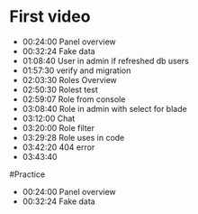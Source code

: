 # First video
- 00:24:00 Panel overview
- 00:32:24 Fake data
- 01:08:40 User in admin if refreshed db users
- 01:57:30 verify and migration
- 02:03:30 Roles Overview
- 02:50:30 Rolest test
- 02:59:07 Role from console
- 03:08:40 Role in admin with select for blade
- 03:12:00 Chat
- 03:20:00 Role filter
- 03:29:28 Role uses in code
- 03:42:20 404 error
- 03:43:40


#Practice
- 00:24:00 Panel overview
- 00:32:24 Fake data
